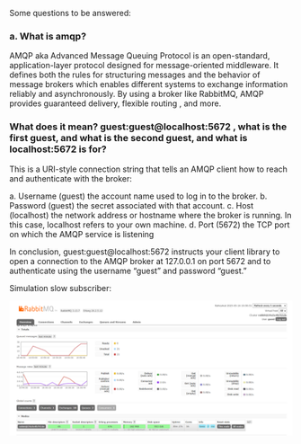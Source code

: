 Some questions to be answered:

### a. What is amqp? 

AMQP aka Advanced Message Queuing Protocol is an open-standard, application-layer protocol designed for message-oriented middleware. It defines both the rules for structuring messages and the behavior of message brokers which enables different systems to exchange information reliably and asynchronously. By using a broker like RabbitMQ, AMQP provides guaranteed delivery, flexible routing , and more. 

### What does it mean? guest:guest@localhost:5672 , what is the first guest, and what is the second guest, and what is localhost:5672 is for?  

This is a URI-style connection string that tells an AMQP client how to reach and authenticate with the broker:

a. Username (guest) the account name used to log in to the broker.
b. Password (guest) the secret associated with that account.
c. Host (localhost) the network address or hostname where the broker is running. In this case, localhost refers to your own machine.
d. Port (5672) the TCP port on which the AMQP service is listening 

In conclusion, guest:guest@localhost:5672 instructs your client library to open a connection to the AMQP broker at 127.0.0.1 on port 5672 and to authenticate using the username “guest” and password “guest.”

Simulation slow subscriber:

![alt text](image.png)